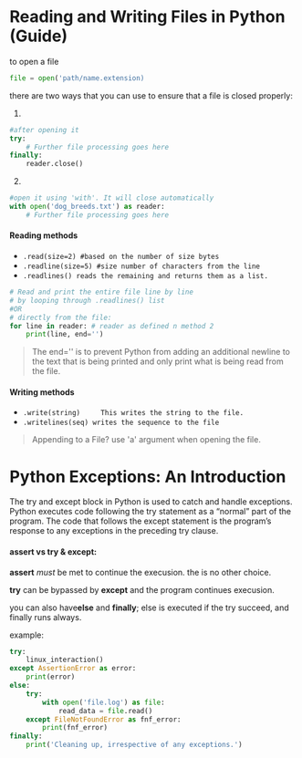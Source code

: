 # Reading and Writing Files in Python (Guide)

to open a file
```python
file = open('path/name.extension)
```
there are two ways that you can use to ensure that a file is closed properly:

1.
```python
#after opening it
try:
    # Further file processing goes here
finally:
    reader.close()
```
2.
```python
#open it using 'with'. It will close automatically
with open('dog_breeds.txt') as reader:
    # Further file processing goes here
```

#### Reading methods
-  `.read(size=2) #based on the number of size bytes`
-   `.readline(size=5) #size number of characters from the line`
-   `.readlines() reads the remaining and returns them as a list.`

```python
# Read and print the entire file line by line
# by looping through .readlines() list 
#OR
# directly from the file:
for line in reader: # reader as defined n method 2
    print(line, end='')
```

> The end='' is to prevent Python from adding an additional newline to the text that is being printed and only print what is being read from the file.

#### Writing methods
-   `.write(string) 	This writes the string to the file.`
-   `.writelines(seq) writes the sequence to the file`
> Appending to a File? use 'a' argument when opening the file.
# Python Exceptions: An Introduction


The try and except block in Python is used to catch and handle exceptions. Python executes code following the try statement as a “normal” part of the program. The code that follows the except statement is the program’s response to any exceptions in the preceding try clause.

#### assert vs try & except:

**assert** *must* be met to continue the execusion. the is no other choice.

**try** can be bypassed by **except** and the program continues execusion.

you can also have**else** and **finally**; else is executed if the try succeed, and finally runs always.

example:

```python
try:
    linux_interaction()
except AssertionError as error:
    print(error)
else:
    try:
        with open('file.log') as file:
            read_data = file.read()
    except FileNotFoundError as fnf_error:
        print(fnf_error)
finally:
    print('Cleaning up, irrespective of any exceptions.')
```
